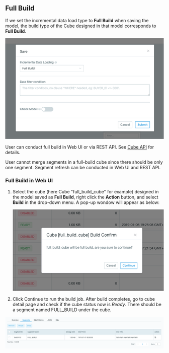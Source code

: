 ## Full Build

If we set the incremental data load type to **Full Build** when saving the model, the build type of the Cube designed in that model corresponds to **Full Build**.

![Set Full Build](images/full_build.png)

User can conduct full build in Web UI or via REST API. See [Cube API](../../rest/cube_api.en.md) for details.

User cannot merge segments in a full-build cube since there should be only one segment. Segment refresh can be conducted in Web UI and REST API.



### Full Build in Web UI

1. Select the cube (here Cube "full_build_cube" for example) designed in the model saved as **Full Build**, right click the **Action** button, and select **Build** in the drop-down menu. A pop-up wondow will appear as below:

   ![Build Cube](images/full_build_cube.png)

2. Click Continue to run the build job. After build completes, go to cube detail page and check if the cube status now is *Ready*. There should be a segment named FULL_BUILD under the cube.

![FULL_BUILD segment](images/full_build_segment_info.png)



